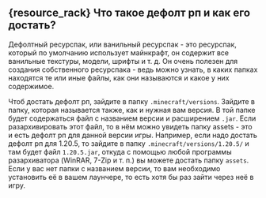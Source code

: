 ## {resource_rack} Что такое дефолт рп и как его достать?
Дефолтный ресурспак, или ванильный ресурспак - это ресурспак, который по умолчанию использует майнкрафт, он содержит все ванильные текстуры, модели, шрифты и т. д. Он очень полезен для создания собственного ресурспака - ведь можно узнать, в каких папках находятся те или иные файлы, как они называются и какое у них содержимое.

Чтоб достать дефолт рп, зайдите в папку `.minecraft/versions`. Зайдите в папку, которая называется также, как и нужная вам версия. В той папке будет содержаться файл с названием версии и расширением `.jar`. Если разархивировать этот файл, то в нём можно увидеть папку assets - это и есть дефолт рп для данной версии игры.
Например, если надо достать дефолт рп для 1.20.5, то зайдите в папку `.minecraft/versions/1.20.5/` и там будет файл `1.20.5.jar`, откуда с помощью любой программы разархиватора (WinRAR, 7-Zip и т. п.) вы можете достать папку `assets`. Если у вас нет папки с названием версии, то вам необходимо установить её в вашем лаунчере, то есть хотя бы раз зайти через неё в игру.